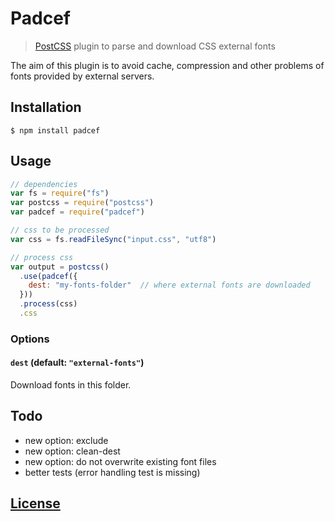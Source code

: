 # Padcef

> [PostCSS](https://github.com/postcss/postcss) plugin to parse and download CSS external fonts

The aim of this plugin is to avoid cache, compression and other problems of fonts provided by external servers.

## Installation

	$ npm install padcef


## Usage

```js
// dependencies
var fs = require("fs")
var postcss = require("postcss")
var padcef = require("padcef")

// css to be processed
var css = fs.readFileSync("input.css", "utf8")

// process css
var output = postcss()
  .use(padcef({
    dest: "my-fonts-folder"  // where external fonts are downloaded
  }))
  .process(css)
  .css
```

### Options

#### `dest` (default: `"external-fonts"`)

Download fonts in this folder.


## Todo

- new option: exclude
- new option: clean-dest
- new option: do not overwrite existing font files
- better tests (error handling test is missing)

## [License](LICENSE)